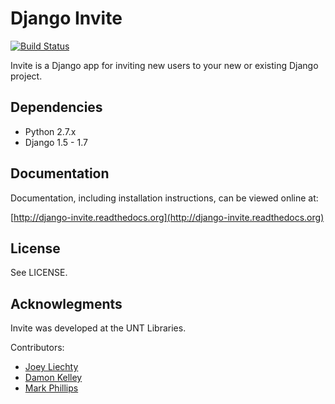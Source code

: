 # Django Invite  

[![Build Status](https://travis-ci.org/unt-libraries/django-invite.svg?branch=master)](https://travis-ci.org/unt-libraries/django-invite)

Invite is a Django app for inviting new users to your new or existing Django project.

## Dependencies

* Python 2.7.x
* Django 1.5 - 1.7

## Documentation

Documentation, including installation instructions, can be viewed online at:

[http://django-invite.readthedocs.org](http://django-invite.readthedocs.org)


## License

See LICENSE.

## Acknowlegments

Invite was developed at the UNT Libraries.

Contributors:

- [Joey Liechty](http://github.com/yeahdef)
- [Damon Kelley](http://github.com/damonkelley)
- [Mark Phillips](http://github.com/vphill)
